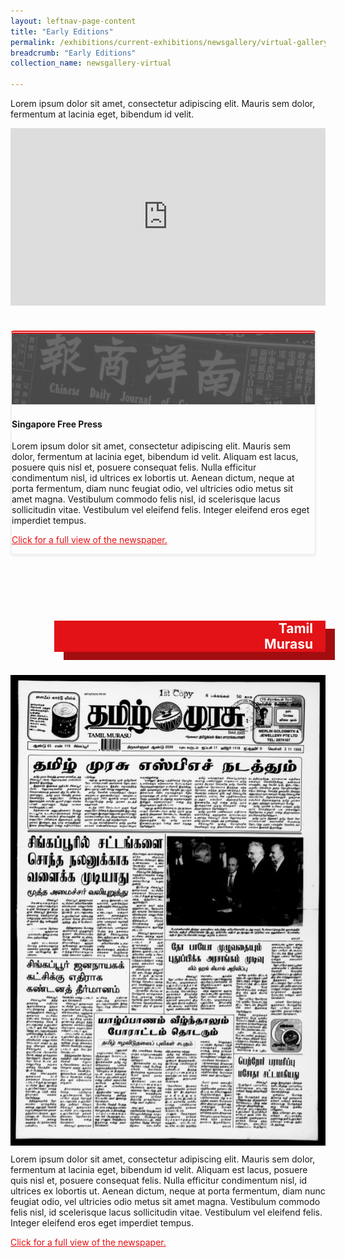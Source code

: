 ```yaml
---
layout: leftnav-page-content
title: "Early Editions"
permalink: /exhibitions/current-exhibitions/newsgallery/virtual-gallery/early-editions/
breadcrumb: "Early Editions"
collection_name: newsgallery-virtual

---
```


<div class="sgds-container" style="margin-bottom: 40px;">
<p>Lorem ipsum dolor sit amet, consectetur adipiscing elit. Mauris sem dolor, fermentum at lacinia eget, bibendum id velit.</p>

<style>.embed-container { position: relative; padding-bottom: 56.25%; height: 0; overflow: hidden; max-width: 100%; } .embed-container iframe, .embed-container object, .embed-container embed { position: absolute; top: 0; left: 0; width: 100%; height: 100%; }</style><div class="embed-container"><iframe src="https://www.youtube.com/embed/QILiHiTD3uc" frameborder="0" allowfullscreen></iframe></div>
</div>

<div class="sgds-container">
    <div class="row" style="border: 2px solid #efefef; border-top: 5px double #E21216; box-shadow: 0px 2px 3px #efefef; border-radius: 5px; margin-bottom: 25px; margin-right: 15px;">
        <div class="col">
            <div class="row" style="margin-bottom: 5px;">
                <a href="/images/event-images/newsgallery/TNG_Exh_1000x1150.jpg"><img src="/images/event-images/newsgallery/TNG_placeholder_1280x300.jpg" alt="The front page of a Singapore Free Press newspaper"></a>
            </div>
            <div class="row is-multiline" style="margin: 0px;">
                <h4>Singapore Free Press</h4>
                <p style="margin-top: 10px;">Lorem ipsum dolor sit amet, consectetur adipiscing elit. Mauris sem dolor, fermentum at lacinia eget, bibendum id velit. Aliquam est lacus, posuere quis nisl et, posuere consequat felis. Nulla efficitur condimentum nisl, id ultrices ex lobortis ut. Aenean dictum, neque at porta fermentum, diam nunc feugiat odio, vel ultricies odio metus sit amet magna. Vestibulum commodo felis nisl, id scelerisque lacus sollicitudin vitae. Vestibulum vel eleifend felis. Integer eleifend eros eget imperdiet tempus.</p>
                <p style="margin-top: 0px;"><a href="#" style="color:#E21216;">Click for a full view of the newspaper.</a></p>
            </div>
        </div>
    </div>    
    <div class="row">
        <div class="col" style="padding: 0 0 20px 0;">
            <div class="row" style="height: 50px; background-color: rgba(255, 255, 255, 0);">
            </div>            
            <div class="row ee-tm" style="flex-direction: column; align-items: flex-end; background-color: #E21216; text-align: right; padding-right: 20px; margin-left: 70px; box-shadow: 15px 13px 0px #A20D10;">
                <h2 style="color: #fff;">Tamil
                <br>
                Murasu</h2>
            </div>            
              <div class="row" style="background-color: rgba(255, 255, 255, 0);">
            </div>        
        </div>
        <div class="col is-half">
            <a href="/images/event-images/newsgallery-virtual/ee_tamil-murasu_full.jpg"><img src="/images/event-images/newsgallery-virtual/ee_tamil-murasu_preview.jpg" alt="The front page of a Tamil Murasu newspaper" style="border: 2px solid #000;"></a>
        </div>
    </div>
    <div class="row">
        <div class="col is-full">
        <p style="margin-top: 10px;">Lorem ipsum dolor sit amet, consectetur adipiscing elit. Mauris sem dolor, fermentum at lacinia eget, bibendum id velit. Aliquam est lacus, posuere quis nisl et, posuere consequat felis. Nulla efficitur condimentum nisl, id ultrices ex lobortis ut. Aenean dictum, neque at porta fermentum, diam nunc feugiat odio, vel ultricies odio metus sit amet magna. Vestibulum commodo felis nisl, id scelerisque lacus sollicitudin vitae. Vestibulum vel eleifend felis. Integer eleifend eros eget imperdiet tempus.</p>
        <p style="margin-top: 0px;"><a href="#" style="color:#E21216;">Click for a full view of the newspaper.</a></p>
        </div>
    </div>
 








</div>
